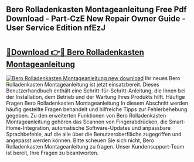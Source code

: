 ## Bero Rolladenkasten Montageanleitung Free Pdf Download - Part-CzE New Repair Owner Guide - User Service Edition nfEzJ

# <h2><a href="http://df74mug.blite.top/?on=Bero+Rolladenkasten+Montageanleitung">🔗Download 👉🔴 Bero Rolladenkasten Montageanleitung</a></h2>

[![Bero Rolladenkasten Montageanleitung new download](https://i.imgur.com/lujVjoI.png)](http://df74mug.blite.top/?on=Bero+Rolladenkasten+Montageanleitung)
Ihr neues Bero Rolladenkasten Montageanleitung ist jetzt einsatzbereit. Dieses Benutzerhandbuch enthält eine Schritt-für-Schritt-Anleitung, die Ihnen bei der Installation, dem Betrieb und der Wartung Ihres Produkts hilft. Häufige Fragen Bero Rolladenkasten Montageanleitung In diesem Abschnitt werden häufig gestellte Fragen behandelt und hilfreiche Tipps zur Fehlerbehebung gegeben. Zu den erweiterten Funktionen von Bero Rolladenkasten Montageanleitung gehören das Scannen von Fingerabdrücken, die Smart-Home-Integration, automatische Software-Updates und anpassbare Sprachbefehle, auf die alle über die Benutzeroberfläche zugegriffen und angepasst werden können. Bitte scheuen Sie sich nicht, Bero Rolladenkasten Montageanleitung zu fragen. Unser Kundensupport-Team ist bereit, Ihre Fragen zu beantworten.
